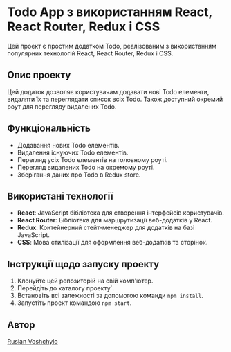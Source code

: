 # Todo App з використанням React, React Router, Redux і CSS

Цей проект є простим додатком Todo, реалізованим з використанням популярних технологій React, React Router, Redux і CSS.

## Опис проекту

Цей додаток дозволяє користувачам додавати нові Todo елементи, видаляти їх та переглядати список всіх Todo. Також доступний окремий роут для перегляду видалених Todo.

## Функціональність

- Додавання нових Todo елементів.
- Видалення існуючих Todo елементів.
- Перегляд усіх Todo елементів на головному роуті.
- Перегляд видалених Todo на окремому роуті.
- Зберігання даних про Todo в Redux store.

## Використані технології

- **React**: JavaScript бібліотека для створення інтерфейсів користувачів.
- **React Router**: Бібліотека для маршрутизації веб-додатків у React.
- **Redux**: Контейнерний стейт-менеджер для додатків на базі JavaScript.
- **CSS**: Мова стилізації для оформлення веб-додатків та сторінок.

## Інструкції щодо запуску проекту

1. Клонуйте цей репозиторій на свій комп'ютер.
2. Перейдіть до каталогу проекту`.
3. Встановіть всі залежності за допомогою команди `npm install`.
4. Запустіть проект командою `npm start`.

## Автор
[Ruslan Voshchylo](https://github.com/rvoshchylo)
